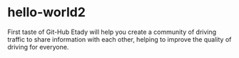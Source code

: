# hello-world2
First taste of Git-Hub
Etady will help you create a community of driving traffic to share information with each other, helping to improve the quality of driving for everyone.
